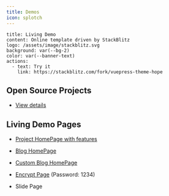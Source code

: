 ```yaml
---
title: Demos
icon: splotch
---
```


```component VPBanner
title: Living Demo
content: Online template driven by StackBlitz
logo: /assets/image/stackblitz.svg
background: var(--bg-2)
color: var(--banner-text)
actions:
  - text: Try it
    link: https://stackblitz.com/fork/vuepress-theme-hope
```

## Open Source Projects

- [View details](./projects.md)

## Living Demo Pages

- [Project HomePage with features](./project-home.md)

- [Blog HomePage](./blog-home.md)

- [Custom Blog HomePage](./custom-blog-home.md)

- [Encrypt Page](./encrypt.md) (Password: 1234)

- <ProjectLink name="md-enhance" path="/guide/revealjs/demo.html">Slide Page</ProjectLink>
